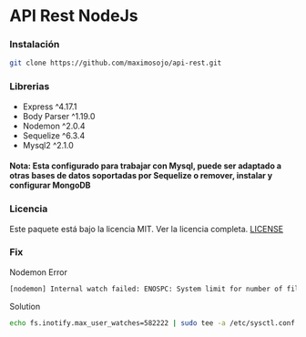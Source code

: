 API Rest NodeJs
===============

### Instalación

``` bash
git clone https://github.com/maximosojo/api-rest.git
```

### Librerias

- Express		^4.17.1
- Body Parser 	^1.19.0
- Nodemon		^2.0.4
- Sequelize		^6.3.4
- Mysql2		^2.1.0

#### Nota: Esta configurado para trabajar con Mysql, puede ser adaptado a otras bases de datos soportadas por Sequelize o remover, instalar y configurar MongoDB

### Licencia

Este paquete está bajo la licencia MIT. Ver la licencia completa. [LICENSE](LICENSE)

### Fix

Nodemon
Error
``` bash
[nodemon] Internal watch failed: ENOSPC: System limit for number of file watchers reached, watch
```

Solution
``` bash
echo fs.inotify.max_user_watches=582222 | sudo tee -a /etc/sysctl.conf && sudo sysctl -p
```